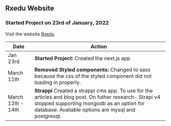 ## Rxedu Website
### Started Project on 23rd of January, 2022
Visit the website [Rxedu](https://rxedu.online/)


| Date | Action|
|------|------|
| Jan 23rd | **Started Project:**  Created the next.js app | 
| March 11th | **Removed Styled components:** Changed to sass because the css of the styled component did not loading in properly.| 
| March 12th - 14th | **Strappi** Created a strappi cms app. To use for the articles and blog post. On futher research- Strapi v4 stopped supporting mongodb as an option for database. Avaliable options are mysql and postgresql.| 


